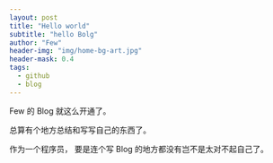 ```yaml
---
layout: post
title: "Hello world"
subtitle: "hello Bolg"
author: "Few"
header-img: "img/home-bg-art.jpg"
header-mask: 0.4
tags:
  - github
  - blog
---
```


Few 的 Blog 就这么开通了。

总算有个地方总结和写写自己的东西了。

作为一个程序员， 要是连个写 Blog 的地方都没有岂不是太对不起自己了。